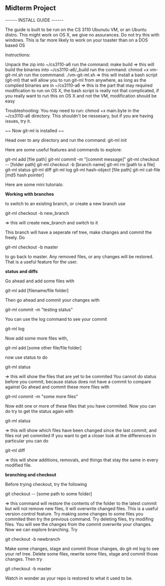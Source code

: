 ## Midterm Project

------ INSTALL GUIDE ------

The guide is built to be run on the CS 3110 Ubunutu VM, or an Ubuntu distro. 
This might work on OS X, we give no assurances. Do not try this with windows. This is far more likely to work on your toaster
than on a DOS based OS

Instructions:

Unpack the zip into ~/cs3110-a6
run the command: make build
=> this will build the binaries into ~/cs3110-a6/_build
run the command: chmod +x vm-git-ml.sh
run the commmand: ./vm-git-ml.sh
=> this will install a bash script (git-ml) that will allow you to run git-ml from anywhere, as long as the complied binaries are in ~/cs3110-a6
=> this is the part that may required modification to run on OS X, the bash script is really not that complicated, if you really want to run this on OS X and not the VM, modification should be easy


Troubleshooting:
You may need to run: chmod +x main.byte 
in the ~/cs3110-a6 directory.
This shouldn't be nessesary, but if you are having issues, try it.

~~ Now git-ml is installed ~~

Head over to any directory and run the command: git-ml init 

Here are some useful features and commands to explore:

git-ml add [file path]
git-ml commit -m "[commit message]"
git-ml checkout -- [folder path]
git-ml checkout -b [branch name]
git-ml rm [path to a file]
git-ml status
git-ml diff
git-ml log
git-ml hash-object [file path]
git-ml cat-file [md5 hash pointer]

Here are some mini tutorials:





__Working with branches__

to switch to an existing branch, or create a new branch use

git-ml checkout -b new_branch

=> this will create new_branch and switch to it

This branch will have a seperate ref tree, make changes and commit the freely. Do 

git-ml checkout -b master

to go back to master. Any removed files, or any changes will be restored. That is a useful feature for the user. 





__status and diffs__

Go ahead and add some files with 

git-ml add [filename/file folder]

Then go ahead and commit your changes with

git-ml commit -m "testing status"

You can use the log command to see your commit

git-ml log

Now add some more files with,

git-ml add [some other file/file folder]

now use status to do

git-ml status

=> this will show the files that are yet to be commited
You cannot do status before you commit, because status does not have a commit 
to compare against
Go ahead and commit these more files with

git-ml commit -m "some more files"

Now edit one or more of these files that you have commited. Now you can do try to get the status again with

git-ml status 

=> this will show which files have been changed since the last commit, and files not yet commited
If you want to get a closer look at the differences in particular you can do

git-ml diff 

=> this will show additions, removals, and things that stay the same in every modified file. 





__branching and checkout__

Before trying checkout, try the following 

git checkout -- [some path to some folder]

=> this command will restore the contents of the folder to the latest commit but will not remove new files, it will overwrite changed files. This is a useful version control feature.
Try making some changes to some files you commited then try the previous command. Try deleting files, try modifing files. You will see the changes from the commit overwrite your changes.
Now we can explore branching. Try

git checkout -b newbranch

Make some changes, stage and commit those changes, do git-ml log to see your ref tree. 
Delete some files, rewrite some files, stage and commit those changes. Then try

git checkout -b master

Watch in wonder as your repo is restored to what it used to be. 











